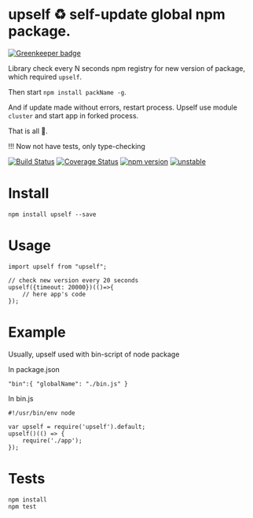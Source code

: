 # upself ♻ self-update global npm package.

[![Greenkeeper badge](https://badges.greenkeeper.io/arvitaly/upself.svg)](https://greenkeeper.io/)
  
Library check every N seconds npm registry for new version of package, which required `upself`.

Then start `npm install packName -g`. 

And if update made without errors, restart process. Upself use module `cluster` and start app in forked process.

That is all 🎅.

!!! Now not have tests, only type-checking

[![Build Status](https://travis-ci.org/arvitaly/upself.svg?branch=master)](https://travis-ci.org/arvitaly/upself)
[![Coverage Status](https://coveralls.io/repos/github/arvitaly/upself/badge.svg?branch=master)](https://coveralls.io/github/arvitaly/upself?branch=master)
[![npm version](https://badge.fury.io/js/upself.svg)](https://badge.fury.io/js/upself)
[![unstable](http://badges.github.io/stability-badges/dist/unstable.svg)](http://github.com/badges/stability-badges)


# Install

    npm install upself --save

# Usage

    import upself from "upself";  

    // check new version every 20 seconds  
    upself({timeout: 20000})(()=>{
        // here app's code        
    }); 

# Example

Usually, upself used with bin-script of node package

In package.json

    "bin":{ "globalName": "./bin.js" }

In bin.js

    #!/usr/bin/env node

    var upself = require('upself').default;
    upself()(() => {
        require('./app');
    });


# Tests

    npm install
    npm test
